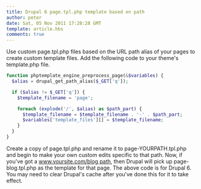 ```yaml
---
title: Drupal 6 page.tpl.php template based on path
author: peter
date: Sat, 05 Nov 2011 17:28:28 GMT
template: article.hbs
comments: true
---
```


Use custom page.tpl.php files based on the URL path alias of your pages to create custom template files. Add the following code to your theme's template.php file.

``` php
function phptemplate_engine_preprocess_page(&$variables) {
  $alias = drupal_get_path_alias($_GET['q']);

  if ($alias != $_GET['q']) {
    $template_filename = 'page';

    foreach (explode('/', $alias) as $path_part) {
      $template_filename = $template_filename . '-' . $path_part;
      $variables['template_files'][] = $template_filename;
    }
  }
}
```

Create a copy of page.tpl.php and rename it to page-YOURPATH.tpl.php and begin to make your own custom edits specific to that path. Now, if you've got a www.yoursite.com/blog path, then Drupal will pick up page-blog.tpl.php as the template for that page. The above code is for Drupal 6. You may need to clear Drupal's cache after you've done this for it to take effect.
